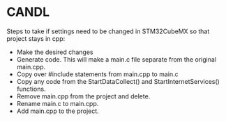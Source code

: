# CANDL

Steps to take if settings need to be changed in STM32CubeMX so that project stays in cpp:

 * Make the desired changes
 * Generate code. This will make a main.c file separate from the original main.cpp.
 * Copy over #include statements from main.cpp to main.c
 * Copy any code from the StartDataCollect() and StartInternetServices() functions.
 * Remove main.cpp from the project and delete.
 * Rename main.c to main.cpp.
 * Add main.cpp to the project.